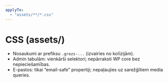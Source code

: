 ```yaml
---
applyTo:
  - "assets/**/*.css"
---
```


# CSS (assets/)
- Nosaukumi ar prefiksu `.grozs-...` (izvairies no kolīzijām).
- Admin tabulām: vienkārši selektori; nepārraksti WP core bez nepieciešamības.
- E-pastos: tikai “email-safe” propertiji; nepaļaujies uz sarežģītiem media queries.